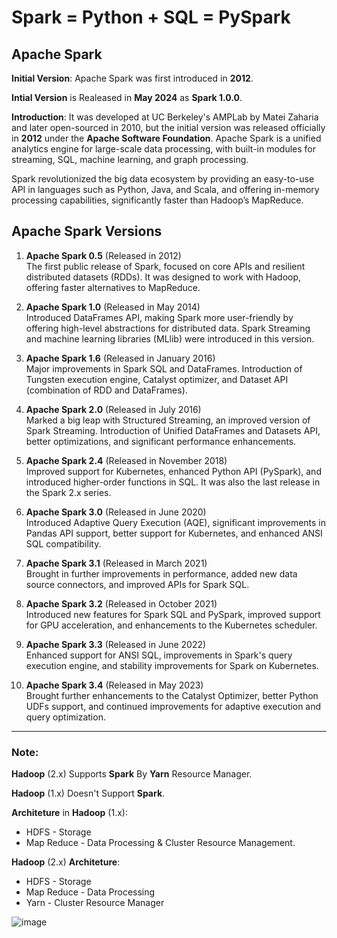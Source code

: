 #  Spark = Python + SQL = PySpark

## Apache Spark

**Initial Version**: Apache Spark was first introduced in **2012**.

**Intial Version** is Realeased in **May 2024** as **Spark 1.0.0**.

**Introduction**: It was developed at UC Berkeley's AMPLab by Matei Zaharia and later open-sourced in 2010, but the initial version was released officially in **2012** under the **Apache Software Foundation**. Apache Spark is a unified analytics engine for large-scale data processing, with built-in modules for streaming, SQL, machine learning, and graph processing.

Spark revolutionized the big data ecosystem by providing an easy-to-use API in languages such as Python, Java, and Scala, and offering in-memory processing capabilities, significantly faster than Hadoop’s MapReduce.

## Apache Spark Versions

1. **Apache Spark 0.5** (Released in 2012)  
   The first public release of Spark, focused on core APIs and resilient distributed datasets (RDDs). It was designed to work with Hadoop, offering faster alternatives to MapReduce.

2. **Apache Spark 1.0** (Released in May 2014)  
   Introduced DataFrames API, making Spark more user-friendly by offering high-level abstractions for distributed data. Spark Streaming and machine learning libraries (MLlib) were introduced in this version.

3. **Apache Spark 1.6** (Released in January 2016)  
   Major improvements in Spark SQL and DataFrames. Introduction of Tungsten execution engine, Catalyst optimizer, and Dataset API (combination of RDD and DataFrames).

4. **Apache Spark 2.0** (Released in July 2016)  
   Marked a big leap with Structured Streaming, an improved version of Spark Streaming. Introduction of Unified DataFrames and Datasets API, better optimizations, and significant performance enhancements.

5. **Apache Spark 2.4** (Released in November 2018)  
   Improved support for Kubernetes, enhanced Python API (PySpark), and introduced higher-order functions in SQL. It was also the last release in the Spark 2.x series.

6. **Apache Spark 3.0** (Released in June 2020)  
   Introduced Adaptive Query Execution (AQE), significant improvements in Pandas API support, better support for Kubernetes, and enhanced ANSI SQL compatibility.

7. **Apache Spark 3.1** (Released in March 2021)  
   Brought in further improvements in performance, added new data source connectors, and improved APIs for Spark SQL.

8. **Apache Spark 3.2** (Released in October 2021)  
   Introduced new features for Spark SQL and PySpark, improved support for GPU acceleration, and enhancements to the Kubernetes scheduler.

9. **Apache Spark 3.3** (Released in June 2022)  
   Enhanced support for ANSI SQL, improvements in Spark's query execution engine, and stability improvements for Spark on Kubernetes.

10. **Apache Spark 3.4** (Released in May 2023)  
   Brought further enhancements to the Catalyst Optimizer, better Python UDFs support, and continued improvements for adaptive execution and query optimization.

---

### Note:
**Hadoop** (2.x) Supports **Spark** By **Yarn** Resource Manager.

**Hadoop** (1.x) Doesn't Support **Spark**.

**Architeture** in **Hadoop** (1.x):

- HDFS - Storage
- Map Reduce - Data Processing & Cluster Resource Management.

**Hadoop** (2.x) **Architeture**:

- HDFS - Storage
- Map Reduce - Data Processing
- Yarn - Cluster Resource Manager

![image](https://github.com/user-attachments/assets/c3416051-89e3-49a6-8763-fa30c1773b64)
